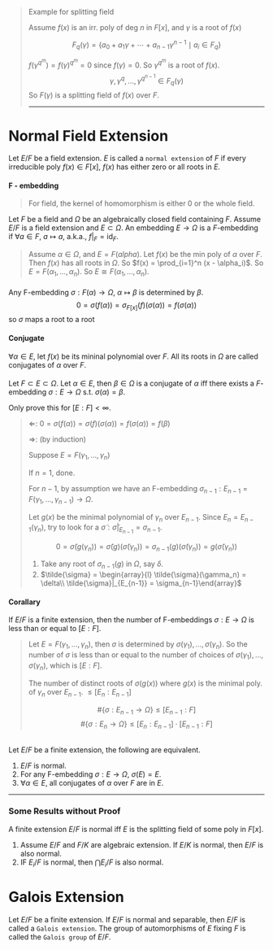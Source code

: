 > Example for splitting field
>
> Assume $f(x)$ is an irr. poly of deg $n$ in $F[x]$, and $\gamma$ is a root of $f(x)$
>
>  $$ F_q(\gamma) = \{a_0 + a_1\gamma + \cdots + a_{n-1}\gamma^{n-1} \mid a_i \in F_q\}$$
>
> $f(\gamma^{q^m}) = f(\gamma)^{q^m} = 0$ since $f(\gamma) = 0$. So $\gamma^{q^m}$ is a root of $f(x)$.
> $$\gamma, \gamma^q, \ldots, \gamma^{q^{n-1}} \in F_q(\gamma)$$
> So $F(\gamma)$ is a splitting field of $f(x)$ over $F$.
>
> ---
>

# Normal Field Extension
Let $E/F$ be a field extension. $E$ is called a `normal extension` of $F$ if every irreducible poly $f(x) \in F[x]$, $f(x)$ has either zero or all roots in $E$.

#### F - embedding
> For field, the kernel of homomorphism is either $0$ or the whole field.

Let $F$ be a field and $\Omega$ be an algebraically closed field containing $F$. Assume $E/F$ is a field extension and $E \subset \Omega$. An embedding $E \to \Omega$ is a $F$-embedding if $\forall a \in F$, $a \mapsto a$, a.k.a., $f|_F = \operatorname{id}_F$.

> Assume $\alpha \in \Omega$, and $E = F(alpha)$. Let $f(x)$ be the min poly of $\alpha$ over $F$. Then $f(x)$ has all roots in $\Omega$. So $f(x) = \prod_{i=1}^n (x - \alpha_i)$. So $E = F(\alpha_1, \ldots, \alpha_n)$. So $E \cong F(\alpha_1, \ldots, \alpha_n)$.

####
Any F-embedding $\sigma: F(\alpha) \to \Omega$, $\alpha \mapsto \beta$ is determined by $\beta$.
$$0 = \sigma(f(\alpha)) = \sigma_{F[x]}(f)(\sigma(\alpha)) = f(\sigma(\alpha))$$
so $\sigma$ maps a root to a root

#### Conjugate
$\forall \alpha\in E$, let $f(x)$ be its mininal polynomial over $F$. All its roots in $\Omega$ are called conjugates of $\alpha$ over $F$.

####
Let $F \subset E \subset \Omega$. Let $\alpha \in E$, then $\beta \in \Omega$ is a conjugate of $\alpha$ iff there exists a $F$-embedding $\sigma: E \to \Omega$ s.t. $\sigma(\alpha) = \beta$.

Only prove this for $[E:F] <\infty$.

> $\Leftarrow$: $0 = \sigma(f(\alpha)) = \sigma(f)(\sigma(\alpha)) = f(\sigma(\alpha)) = f(\beta)$
>
> $\Rightarrow$: (by induction)
>
> Suppose $E = F(\gamma_1, \ldots, \gamma_n)$
> 
> If $n = 1$, done.
>
> For $n - 1$, by assumption we have an F-embedding $\sigma_{n-1}: E_{n-1} = F(\gamma_1, \ldots, \gamma_{n-1}) \to \Omega$.
>
> Let $g(x)$ be the minimal polynomial of $\gamma_n$ over $E_{n-1}$. Since $E_n = E_{n-1}(\gamma_n)$, try to look for a $\tilde{\sigma}: \tilde{\sigma}|_{E_{n-1}} = \sigma_{n-1}$.
>
> $$0 = \tilde{\sigma}(g(\gamma_n)) = \tilde{\sigma}(g)(\tilde{\sigma}(\gamma_n)) = \sigma_{n-1}(g)(\tilde{\sigma}(\gamma_n)) = g(\tilde{\sigma}(\gamma_n))$$
> 1. Take any root of $\sigma_{n-1}(g)$ in $\Omega$, say $\delta$.
> 2. $\tilde{\sigma} = \begin{array}{l}
    \tilde{\sigma}(\gamma_n) = \delta\\
    \tilde{\sigma}|_{E_{n-1}} = \sigma_{n-1}\end{array}$

#### Corallary 
If $E/F$ is a finite extension, then the number of F-embeddings $\sigma: E \to \Omega$ is less than or equal to $[E:F]$.

> Let $E = F(\gamma_1, \ldots, \gamma_n)$, then $\sigma$ is determined by $\sigma(\gamma_1), \ldots, \sigma(\gamma_n)$. So the number of $\sigma$ is less than or equal to the number of choices of $\sigma(\gamma_1), \ldots, \sigma(\gamma_n)$, which is $[E:F]$.
>
> The number of distinct roots of $\sigma(g(x))$ where $g(x)$ is the minimal poly. of $\gamma_n$ over $E_{n-1}$. $\leq [E_n: E_{n-1}]$
>
> $$\#\{\sigma: E_{n-1} \to \Omega\} \leq [E_{n-1}:F]$$
> $$\#\{\sigma: E_n \to \Omega\} \leq [E_n:E_{n-1}]\cdot [E_{n-1}:F]$$


## 
Let $E/F$ be a finite extension, the following are equivalent.
1. $E/F$ is normal.
2. For any F-embedding $\sigma: E \to \Omega$, $\sigma(E) = E$.
3. $\forall \alpha \in E$, all conjugates of $\alpha$ over $F$ are in $E$.

----

### Some Results without Proof
A finite extension $E/F$ is normal iff $E$ is the splitting field of some poly in $F[x]$.

1. Assume $E/F$ and $F/K$ are algebraic extension. If $E/K$ is normal, then $E/F$ is also normal.
2. IF $E_i/F$ is normal, then $\bigcap E_i/F$ is also normal.

# Galois Extension
Let $E/F$ be a finite extension. If $E/F$ is normal and separable, then $E/F$ is called a `Galois extension`. The group of automorphisms of $E$ fixing $F$ is called the `Galois group` of $E/F$.